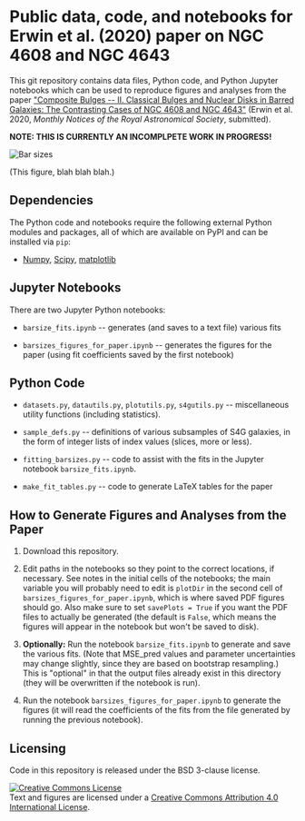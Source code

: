 # Public data, code, and notebooks for Erwin et al. (2020) paper on NGC 4608 and NGC 4643

This git repository contains data files, Python code, and Python Jupyter
notebooks which can be used to reproduce figures and analyses from the
paper ["Composite Bulges -- II. Classical Bulges and Nuclear Disks in
Barred Galaxies: The Contrasting Cases of NGC 4608 and NGC
4643"](https://www.mpe.mpg.de/~erwin/temp/s4g_barsizes.pdf) (Erwin et
al. 2020, *Monthly Notices of the Royal Astronomical Society*,
submitted).

**NOTE: THIS IS CURRENTLY AN INCOMPLPETE WORK IN PROGRESS!**

![Bar sizes](./barsizes_display.png)

(This figure, blah blah blah.)

<!-- [![DOI](https://zenodo.org/badge/86151029.svg)](https://zenodo.org/badge/latestdoi/86151029) -->



## Dependencies

The Python code and notebooks require the following external Python modules and packages,
all of which are available on PyPI and can be installed via `pip`:

   * [Numpy](https://www.numpy.org), [Scipy](https://www.scipy.org), [matplotlib](https://matplotlib.org)


## Jupyter Notebooks

There are two Jupyter Python notebooks:

   * `barsize_fits.ipynb` -- generates (and saves to a text file) various fits

   * `barsizes_figures_for_paper.ipynb` -- generates the figures for the paper (using
   fit coefficients saved by the first notebook)


## Python Code

   * `datasets.py`, `datautils.py`, `plotutils.py`, `s4gutils.py` -- miscellaneous utility functions
   (including statistics).
   
   * `sample_defs.py` -- definitions of various subsamples of S4G galaxies, in the
   form of integer lists of index values (slices, more or less).
   
   * `fitting_barsizes.py` -- code to assist with the fits in the Jupyter notebook
   `barsize_fits.ipynb`.

   * `make_fit_tables.py` -- code to generate LaTeX tables for the paper


## How to Generate Figures and Analyses from the Paper

1. Download this repository.

2. Edit paths in the notebooks so they point to the correct locations, if necessary.
See notes in the initial cells of the notebooks; the main variable you will probably
need to edit is `plotDir` in the second cell of `barsizes_figures_for_paper.ipynb`,
which is where saved PDF figures should go. Also make sure to set `savePlots = True`
if you want the PDF files to actually be generated (the default is `False`, which
means the figures will appear in the notebook but won't be saved to disk).

3. **Optionally:** Run the notebook `barsize_fits.ipynb` to generate and
save the various fits. (Note that MSE_pred values and parameter
uncertainties may change slightly, since they are based on bootstrap
resampling.) This is "optional" in that the output files already exist
in this directory (they will be overwritten if the notebook is run).

4. Run the notebook `barsizes_figures_for_paper.ipynb` to generate the figures
(it will read the coefficients of the fits from the file generated by running the
previous notebook).


## Licensing

Code in this repository is released under the BSD 3-clause license.

<a rel="license" href="http://creativecommons.org/licenses/by/4.0/">
<img alt="Creative Commons License" style="border-width:0" 
src="https://i.creativecommons.org/l/by/4.0/88x31.png" /></a><br />
Text and figures are licensed under a <a rel="license" href="http://creativecommons.org/licenses/by/4.0/">Creative Commons Attribution 4.0 International License</a>.
